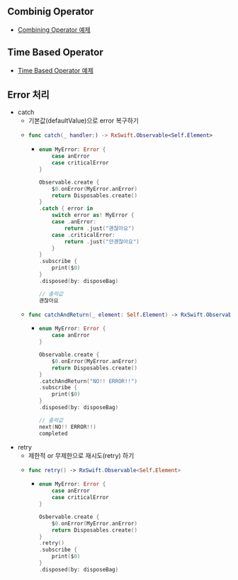 ## Combinig Operator
- [Combining Operator 예제](https://github.com/Jinoo9622/iOS/blob/master/Chapter4/06_SearchBlog/CombiningOperators.playground/Contents.swift)

## Time Based Operator
- [Time Based Operator 예제](https://github.com/Jinoo9622/iOS/blob/master/Chapter4/06_SearchBlog/TimeBasedOperators.playground/Contents.swift)

## Error 처리
- catch
  - 기본값(defaultValue)으로 error 복구하기 
  - ```swift
    func catch(_ handler:) -> RxSwift.Observable<Self.Element>
    ```
    - ```swift
      enum MyError: Error {
          case anError
          case criticalError
      }

      Observable.create {
          $0.onError(MyError.anError)
          return Disposables.create()
      }
      .catch { error in 
          switch error as! MyError {
          case .anError:
              return .just("괜찮아요")
          case .criticalError:
              return .just("안괜찮아요")
          } 
      }
      .subscribe {
          print($0)
      }
      .disposed(by: disposeBag)
      
      // 출력값 
      괜찮아요
      ```
  - ```swift
    func catchAndReturn(_ element: Self.Element) -> RxSwift.Observable<Self.Element>
    ```
    - ```swift
      enum MyError: Error {
          case anError
      }
      
      Observable.create { 
          $0.onError(MyError.anError)
          return Disposables.create()
      }
      .catchAndReturn("NO!! ERROR!!")
      .subscribe {
          print($0)
      }
      .disposed(by: disposeBag)
      
      // 출력값
      next(NO!! ERROR!!)
      completed
      ```
- retry
  - 제한적 or 무제한으로 재시도(retry) 하기 
  - ```swift
    func retry() -> RxSwift.Observable<Self.Element>
    ```
    - ```swift
      enum MyError: Error {
          case anError
          case criticalError
      }
      
      Osbervable.create {
          $0.onError(MyError.anError)
          return Disposables.create()
      }
      .retry()
      .subscribe {
          print($0)
      }
      .disposed(by: disposeBag)
      ```
